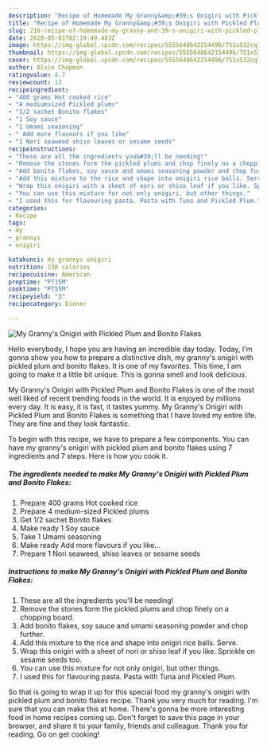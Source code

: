 ```yaml
---
description: "Recipe of Homemade My Granny&amp;#39;s Onigiri with Pickled Plum and Bonito Flakes"
title: "Recipe of Homemade My Granny&amp;#39;s Onigiri with Pickled Plum and Bonito Flakes"
slug: 218-recipe-of-homemade-my-granny-and-39-s-onigiri-with-pickled-plum-and-bonito-flakes
date: 2020-05-01T02:19:49.483Z
image: https://img-global.cpcdn.com/recipes/5555648642154496/751x532cq70/my-grannys-onigiri-with-pickled-plum-and-bonito-flakes-recipe-main-photo.jpg
thumbnail: https://img-global.cpcdn.com/recipes/5555648642154496/751x532cq70/my-grannys-onigiri-with-pickled-plum-and-bonito-flakes-recipe-main-photo.jpg
cover: https://img-global.cpcdn.com/recipes/5555648642154496/751x532cq70/my-grannys-onigiri-with-pickled-plum-and-bonito-flakes-recipe-main-photo.jpg
author: Alvin Chapman
ratingvalue: 4.7
reviewcount: 13
recipeingredient:
- "400 grams Hot cooked rice"
- "4 mediumsized Pickled plums"
- "1/2 sachet Bonito flakes"
- "1 Soy sauce"
- "1 Umami seasoning"
- " Add more flavours if you like"
- "1 Nori seaweed shiso leaves or sesame seeds"
recipeinstructions:
- "These are all the ingredients you&#39;ll be needing!"
- "Remove the stones form the pickled plums and chop finely on a chopping board."
- "Add bonito flakes, soy sauce and umami seasoning powder and chop further."
- "Add this mixture to the rice and shape into onigiri rice balls. Serve."
- "Wrap this onigiri with a sheet of nori or shiso leaf if you like. Sprinkle on sesame seeds too."
- "You can use this mixture for not only onigiri, but other things."
- "I used this for flavouring pasta. Pasta with Tuna and Pickled Plum."
categories:
- Recipe
tags:
- my
- grannys
- onigiri

katakunci: my grannys onigiri 
nutrition: 238 calories
recipecuisine: American
preptime: "PT15M"
cooktime: "PT55M"
recipeyield: "3"
recipecategory: Dinner

---
```



![My Granny&#39;s Onigiri with Pickled Plum and Bonito Flakes](https://img-global.cpcdn.com/recipes/5555648642154496/751x532cq70/my-grannys-onigiri-with-pickled-plum-and-bonito-flakes-recipe-main-photo.jpg)

Hello everybody, I hope you are having an incredible day today. Today, I'm gonna show you how to prepare a distinctive dish, my granny&#39;s onigiri with pickled plum and bonito flakes. It is one of my favorites. This time, I am going to make it a little bit unique. This is gonna smell and look delicious.



My Granny&#39;s Onigiri with Pickled Plum and Bonito Flakes is one of the most well liked of recent trending foods in the world. It is enjoyed by millions every day. It is easy, it is fast, it tastes yummy. My Granny&#39;s Onigiri with Pickled Plum and Bonito Flakes is something that I have loved my entire life. They are fine and they look fantastic.


To begin with this recipe, we have to prepare a few components. You can have my granny&#39;s onigiri with pickled plum and bonito flakes using 7 ingredients and 7 steps. Here is how you cook it.

<!--inarticleads1-->

##### The ingredients needed to make My Granny&#39;s Onigiri with Pickled Plum and Bonito Flakes:

1. Prepare 400 grams Hot cooked rice
1. Prepare 4 medium-sized Pickled plums
1. Get 1/2 sachet Bonito flakes
1. Make ready 1 Soy sauce
1. Take 1 Umami seasoning
1. Make ready  Add more flavours if you like...
1. Prepare 1 Nori seaweed, shiso leaves or sesame seeds




<!--inarticleads2-->

##### Instructions to make My Granny&#39;s Onigiri with Pickled Plum and Bonito Flakes:

1. These are all the ingredients you&#39;ll be needing!
1. Remove the stones form the pickled plums and chop finely on a chopping board.
1. Add bonito flakes, soy sauce and umami seasoning powder and chop further.
1. Add this mixture to the rice and shape into onigiri rice balls. Serve.
1. Wrap this onigiri with a sheet of nori or shiso leaf if you like. Sprinkle on sesame seeds too.
1. You can use this mixture for not only onigiri, but other things.
1. I used this for flavouring pasta. Pasta with Tuna and Pickled Plum.




So that is going to wrap it up for this special food my granny&#39;s onigiri with pickled plum and bonito flakes recipe. Thank you very much for reading. I'm sure that you can make this at home. There's gonna be more interesting food in home recipes coming up. Don't forget to save this page in your browser, and share it to your family, friends and colleague. Thank you for reading. Go on get cooking!
